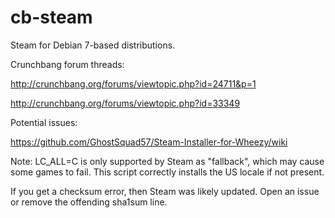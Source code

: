 cb-steam
========

Steam for Debian 7-based distributions.

Crunchbang forum threads:

http://crunchbang.org/forums/viewtopic.php?id=24711&p=1

http://crunchbang.org/forums/viewtopic.php?id=33349

Potential issues:

https://github.com/GhostSquad57/Steam-Installer-for-Wheezy/wiki

Note: LC_ALL=C is only supported by Steam as "fallback", which may cause some games to fail. This script correctly installs the US locale if not present.

If you get a checksum error, then Steam was likely updated. Open an issue or remove the offending sha1sum line.
